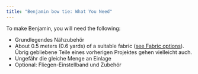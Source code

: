 ```yaml
---
title: "Benjamin bow tie: What You Need"
---
```


To make Benjamin, you will need the following:

- Grundlegendes Nähzubehör
- About 0.5 meters (0.6 yards) of a suitable fabric ([see Fabric options](/docs/patterns/benjamin/fabric/)). Übrig gebliebene Teile eines vorherigen Projektes gehen vielleicht auch.
- Ungefähr die gleiche Menge an Einlage
- Optional: Fliegen-Einstellband und Zubehör
